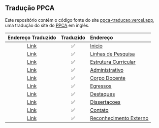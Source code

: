 ## Tradução PPCA

Este repositório contém o código fonte do site [ppca-traducao.vercel.app](https://ppca-traducao.vercel.app/en_US.html), uma tradução do site do [PPCA](https://ppca.unb.br) em inglês.

Endereço Traduzido|Traduzido|Endereço|
| :----: |:----:| :--- |
|[Link](https://ppca-traducao.vercel.app/)|✅|[Inicio](https://ppca.unb.br/)|
|[Link](https://ppca-traducao.vercel.app/linhas-de-pesquisa)|✅|[Linhas de Pesquisa](https://ppca.unb.br/index.php?option=com_content&view=article&id=428&Itemid=103)|
|[Link](https://ppca-traducao.vercel.app/estrutura-curricular)|✅|[Estrutura Curricular](https://ppca.unb.br/index.php?option=com_content&view=article&id=431&Itemid=104)|
|[Link](https://ppca-traducao.vercel.app/pessoas/administrativo)|✅|[Administrativo](https://ppca.unb.br/index.php?option=com_content&view=article&id=457&Itemid=432)|
|[Link](https://ppca-traducao.vercel.app/pessoas/corpo-docente)|✅|[Corpo Docente](https://ppca.unb.br/index.php?option=com_content&view=article&id=442&Itemid=275)|
|[Link](https://ppca-traducao.vercel.app/pessoas/egressos)|✅|[Egressos](https://ppca.unb.br/index.php?option=com_content&view=article&id=461&Itemid=435)|
|[Link](https://ppca-traducao.vercel.app/destaques)|✅|[Destaques](https://ppca.unb.br/index.php?option=com_content&view=category&id=116&Itemid=341)|
|[Link](https://ppca-traducao.vercel.app/dissertacoes)|✅|[Dissertacoes](https://ppca.unb.br/index.php?option=com_content&view=article&id=458&Itemid=397)|
|[Link](https://ppca-traducao.vercel.app/contato)|✅|[Contato](https://ppca.unb.br/index.php?option=com_content&view=article&id=432&Itemid=342)|
|[Link](https://ppca-traducao.vercel.app/reconhecimento-externo)|✅|[Reconhecimento Externo](https://ppca.unb.br/index.php?option=com_content&view=article&id=473&Itemid=441)|



